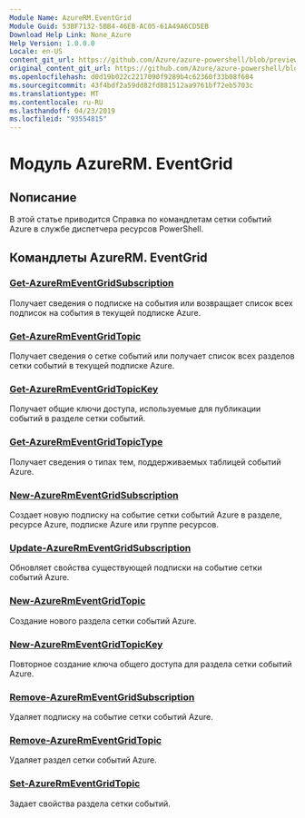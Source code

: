```yaml
---
Module Name: AzureRM.EventGrid
Module Guid: 53BF7132-5BB4-46EB-AC05-61A49A6CD5EB
Download Help Link: None_Azure
Help Version: 1.0.0.0
Locale: en-US
content_git_url: https://github.com/Azure/azure-powershell/blob/preview/src/ResourceManager/EventGrid/Commands.EventGrid/help/AzureRM.EventGrid.md
original_content_git_url: https://github.com/Azure/azure-powershell/blob/preview/src/ResourceManager/EventGrid/Commands.EventGrid/help/AzureRM.EventGrid.md
ms.openlocfilehash: d0d19b022c2217090f9289b4c62360f33b08f604
ms.sourcegitcommit: 43f4bdf2a59dd82fd881512aa9761bf72eb5703c
ms.translationtype: MT
ms.contentlocale: ru-RU
ms.lasthandoff: 04/23/2019
ms.locfileid: "93554815"
---
```

# Модуль AzureRM. EventGrid
## Nописание
В этой статье приводится Справка по командлетам сетки событий Azure в службе диспетчера ресурсов PowerShell.

## Командлеты AzureRM. EventGrid
### [Get-AzureRmEventGridSubscription](Get-AzureRmEventGridSubscription.md)
Получает сведения о подписке на события или возвращает список всех подписок на события в текущей подписке Azure.

### [Get-AzureRmEventGridTopic](Get-AzureRmEventGridTopic.md)
Получает сведения о сетке событий или получает список всех разделов сетки событий в текущей подписке Azure.

### [Get-AzureRmEventGridTopicKey](Get-AzureRmEventGridTopicKey.md)
Получает общие ключи доступа, используемые для публикации событий в разделе сетки событий.

### [Get-AzureRmEventGridTopicType](Get-AzureRmEventGridTopicType.md)
Получает сведения о типах тем, поддерживаемых таблицей событий Azure.

### [New-AzureRmEventGridSubscription](New-AzureRmEventGridSubscription.md)
Создает новую подписку на событие сетки событий Azure в разделе, ресурсе Azure, подписке Azure или группе ресурсов.

### [Update-AzureRmEventGridSubscription](Update-AzureRmEventGridSubscription.md)
Обновляет свойства существующей подписки на событие сетки событий Azure.

### [New-AzureRmEventGridTopic](New-AzureRmEventGridTopic.md)
Создание нового раздела сетки событий Azure.

### [New-AzureRmEventGridTopicKey](New-AzureRmEventGridTopicKey.md)
Повторное создание ключа общего доступа для раздела сетки событий Azure.

### [Remove-AzureRmEventGridSubscription](Remove-AzureRmEventGridSubscription.md)
Удаляет подписку на событие сетки событий Azure.

### [Remove-AzureRmEventGridTopic](Remove-AzureRmEventGridTopic.md)
Удаляет раздел сетки событий Azure.

### [Set-AzureRmEventGridTopic](Set-AzureRmEventGridTopic.md)
Задает свойства раздела сетки событий.
